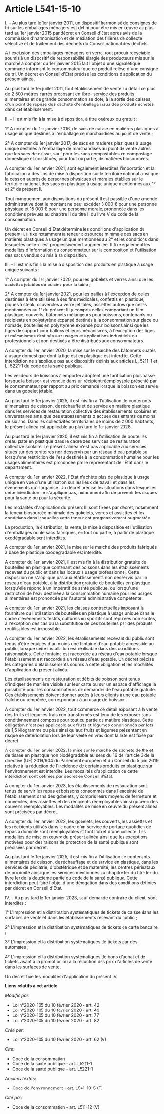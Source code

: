 # Article L541-15-10

I. – Au plus tard le 1er janvier 2011, un dispositif harmonisé de consignes de tri sur les emballages ménagers est défini
pour être mis en œuvre au plus tard au 1er janvier 2015 par décret en Conseil d'Etat après avis de la commission
d'harmonisation et de médiation des filières de collecte sélective et de traitement des déchets du Conseil national des
déchets.

A l'exclusion des emballages ménagers en verre, tout produit recyclable soumis à un dispositif de responsabilité élargie des
producteurs mis sur le marché à compter du 1er janvier 2015 fait l'objet d'une signalétique commune informant le consommateur
que ce produit relève d'une consigne de tri. Un décret en Conseil d'Etat précise les conditions d'application du présent
alinéa.

Au plus tard le 1er juillet 2011, tout établissement de vente au détail de plus de 2 500 mètres carrés proposant en libre-
service des produits alimentaires et de grande consommation se dote, à la sortie des caisses, d'un point de reprise des
déchets d'emballage issus des produits achetés dans cet établissement.

II. – Il est mis fin à la mise à disposition, à titre onéreux ou gratuit :

1° A compter du 1er janvier 2016, de sacs de caisse en matières plastiques à usage unique destinés à l'emballage de
marchandises au point de vente ;

2° A compter du 1er janvier 2017, de sacs en matières plastiques à usage unique destinés à l'emballage de marchandises au
point de vente autres que les sacs de caisse, sauf pour les sacs compostables en compostage domestique et constitués, pour
tout ou partie, de matières biosourcées.

A compter du 1er janvier 2021, sont également interdites l'importation et la fabrication à des fins de mise à disposition sur
le territoire national ainsi que la cession auprès de personnes physiques et morales établies sur le territoire national, des
sacs en plastique à usage unique mentionnés aux 1° et 2° du présent II.

Tout manquement aux dispositions du présent II est passible d'une amende administrative dont le montant ne peut excéder 3 000
€ pour une personne physique et 15 000 € pour une personne morale, prononcée dans les conditions prévues au chapitre II du
titre II du livre V du code de la consommation.

Un décret en Conseil d'Etat détermine les conditions d'application du présent II. Il fixe notamment la teneur biosourcée
minimale des sacs en matières plastiques à usage unique mentionnés au 2° et les conditions dans lesquelles celle-ci est
progressivement augmentée. Il fixe également les modalités d'information du consommateur sur la composition et l'utilisation
des sacs vendus ou mis à sa disposition.

III. - Il est mis fin à la mise à disposition des produits en plastique à usage unique suivants :

1° A compter du 1er janvier 2020, pour les gobelets et verres ainsi que les assiettes jetables de cuisine pour la table ;

2° A compter du 1er janvier 2021, pour les pailles à l'exception de celles destinées à être utilisées à des fins médicales,
confettis en plastique, piques à steak, couvercles à verre jetables, assiettes autres que celles mentionnées au 1° du présent
III y compris celles comportant un film plastique, couverts, bâtonnets mélangeurs pour boissons, contenants ou récipients en
polystyrène expansé destinés à la consommation sur place ou nomade, bouteilles en polystyrène expansé pour boissons ainsi que
les tiges de support pour ballons et leurs mécanismes, à l'exception des tiges et mécanismes destinés aux usages et
applications industriels ou professionnels et non destinés à être distribués aux consommateurs.

A compter du 1er janvier 2020, la mise sur le marché des bâtonnets ouatés à usage domestique dont la tige est en plastique
est interdite. Cette interdiction ne s'applique pas aux dispositifs définis aux articles  L. 5211-1 et  L. 5221-1  du code de
la santé publique.

Les vendeurs de boissons à emporter adoptent une tarification plus basse lorsque la boisson est vendue dans un récipient
réemployable présenté par le consommateur par rapport au prix demandé lorsque la boisson est servie dans un gobelet jetable.

Au plus tard le 1er janvier 2025, il est mis fin a ̀ l'utilisation de contenants alimentaires de cuisson, de réchauffe et de
service en matière plastique dans les services de restauration collective des établissements scolaires et universitaires
ainsi que des établissements d'accueil des enfants de moins de six ans. Dans les collectivités territoriales de moins de 2
000 habitants, le présent alinéa est applicable au plus tard le 1er janvier 2028.

Au plus tard le 1er janvier 2020, il est mis fin à l'utilisation de bouteilles d'eau plate en plastique dans le cadre des
services de restauration collective scolaire. Le présent alinéa n'est pas applicable aux services situés sur des territoires
non desservis par un réseau d'eau potable ou lorsqu'une restriction de l'eau destinée à la consommation humaine pour les
usages alimentaires est prononcée par le représentant de l'Etat dans le département.

A compter du 1er janvier 2022, l'Etat n'achète plus de plastique à usage unique en vue d'une utilisation sur les lieux de
travail et dans les évènements qu'il organise. Un décret précise les situations dans lesquelles cette interdiction ne
s'applique pas, notamment afin de prévenir les risques pour la santé ou pour la sécurité.

Les modalités d'application du présent III sont fixées par décret, notamment la teneur biosourcée minimale des gobelets,
verres et assiettes et les conditions dans lesquelles cette teneur est progressivement augmentée.

La production, la distribution, la vente, la mise à disposition et l'utilisation d'emballages ou de sacs fabriqués, en tout
ou partie, à partir de plastique oxodégradable sont interdites.

A compter du 1er janvier 2021, la mise sur le marché des produits fabriqués à base de plastique oxodégradable est interdite.

A compter du 1er janvier 2021, il est mis fin à la distribution gratuite de bouteilles en plastique contenant des boissons
dans les établissements recevant du public et dans les locaux à usage professionnel. Cette disposition ne s'applique pas aux
établissements non desservis par un réseau d'eau potable, à la distribution gratuite de bouteilles en plastique lorsqu'elle
répond à un impératif de santé publique, ou lorsqu'une restriction de l'eau destinée à la consommation humaine pour les
usages alimentaires est prononcée par l'autorité administrative compétente.

A compter du 1er janvier 2021, les clauses contractuelles imposant la fourniture ou l'utilisation de bouteilles en plastique
à usage unique dans le cadre d'évènements festifs, culturels ou sportifs sont réputées non écrites, à l'exception des cas où
la substitution de ces bouteilles par des produits réutilisables est impossible.

A compter du 1er janvier 2022, les établissements recevant du public sont tenus d'être équipés d'au moins une fontaine d'eau
potable accessible au public, lorsque cette installation est réalisable dans des conditions raisonnables. Cette fontaine est
raccordée au réseau d'eau potable lorsque l'établissement est raccordé à un réseau d'eau potable. Un décret précise les
catégories d'établissements soumis à cette obligation et les modalités d'application du présent alinéa.

Les établissements de restauration et débits de boisson sont tenus d'indiquer de manière visible sur leur carte ou sur un
espace d'affichage la possibilité pour les consommateurs de demander de l'eau potable gratuite. Ces établissements doivent
donner accès à leurs clients à une eau potable fraîche ou tempérée, correspondant à un usage de boisson.

A compter du 1er janvier 2022, tout commerce de détail exposant à la vente des fruits et légumes frais non transformés est
tenu de les exposer sans conditionnement composé pour tout ou partie de matière plastique. Cette obligation n'est pas
applicable aux fruits et légumes conditionnés par lots de 1,5 kilogramme ou plus ainsi qu'aux fruits et légumes présentant un
risque de détérioration lors de leur vente en vrac dont la liste est fixée par décret.

A compter du 1er janvier 2022, la mise sur le marché de sachets de thé et de tisane en plastique non biodégradable au sens du
16 de l'article 3 de la directive (UE) 2019/904 du Parlement européen et du Conseil du 5 juin 2019 relative à la réduction de
l'incidence de certains produits en plastique sur l'environnement est interdite. Les modalités d'application de cette
interdiction sont définies par décret en Conseil d'Etat.

A compter du 1er janvier 2023, les établissements de restauration sont tenus de servir les repas et boissons consommés dans
l'enceinte de l'établissement dans des gobelets, y compris leurs moyens de fermeture et couvercles, des assiettes et des
récipients réemployables ainsi qu'avec des couverts réemployables. Les modalités de mise en œuvre du présent alinéa sont
précisées par décret.

A compter du 1er janvier 2022, les gobelets, les couverts, les assiettes et les récipients utilisés dans le cadre d'un
service de portage quotidien de repas à domicile sont réemployables et font l'objet d'une collecte. Les modalités de mise en
œuvre du présent alinéa ainsi que les exceptions motivées pour des raisons de protection de la santé publique sont précisées
par décret.

Au plus tard le 1er janvier 2025, il est mis fin à l'utilisation de contenants alimentaires de cuisson, de réchauffage et de
service en plastique, dans les services de pédiatrie, d'obstétrique et de maternité, les centres périnataux de proximité
ainsi que les services mentionnés au chapitre Ier du titre Ier du livre Ier de la deuxième partie du code de la santé
publique. Cette interdiction peut faire l'objet d'une dérogation dans des conditions définies par décret en Conseil d'Etat.

IV. - Au plus tard le 1er janvier 2023, sauf demande contraire du client, sont interdites :

1° L'impression et la distribution systématiques de tickets de caisse dans les surfaces de vente et dans les établissements
recevant du public ;

2° L'impression et la distribution systématiques de tickets de carte bancaire ;

3° L'impression et la distribution systématiques de tickets par des automates ;

4° L'impression et la distribution systématiques de bons d'achat et de tickets visant à la promotion ou à la réduction des
prix d'articles de vente dans les surfaces de vente.

Un décret fixe les modalités d'application du présent IV.

**Liens relatifs à cet article**

_Modifié par_:

  - Loi n°2020-105 du 10 février 2020 - art. 42
  - Loi n°2020-105 du 10 février 2020 - art. 49
  - Loi n°2020-105 du 10 février 2020 - art. 77
  - Loi n°2020-105 du 10 février 2020 - art. 82

_Créé par_:

  - Loi n°2020-105 du 10 février 2020 - art. 62 (V)

_Cite_:

  - Code de la consommation
  - Code de la santé publique - art. L5211-1
  - Code de la santé publique - art. L5221-1

_Anciens textes_:

  - Code de l'environnement - art. L541-10-5 (T)

_Cité par_:

  - Code de la consommation - art. L511-12 (V)
